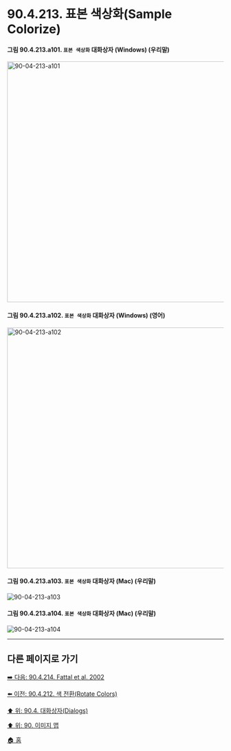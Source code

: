 # 90.4.213. 표본 색상화(Sample Colorize)

<a id="90-04-213-a101"></a>

#### 그림 90.4.213.a101. `표본 색상화` 대화상자 (Windows) (우리말)
<img width="815" height="559" alt="90-04-213-a101" src="https://github.com/user-attachments/assets/0614d253-bb9c-4592-9677-756c471e89ec" />

<a id="90-04-213-a102"></a>

#### 그림 90.4.213.a102. `표본 색상화` 대화상자 (Windows) (영어)
<img width="670" height="559" alt="90-04-213-a102" src="https://github.com/user-attachments/assets/4af02ce8-0966-4baa-8dba-7eb232b309dd" />

<a id="90-04-213-a103"></a>

#### 그림 90.4.213.a103. `표본 색상화` 대화상자 (Mac) (우리말)
<img width="" height="" alt="90-04-213-a103" src="" />

<a id="90-04-213-a104"></a>

#### 그림 90.4.213.a104. `표본 색상화` 대화상자 (Mac) (우리말)
<img width="" height="" alt="90-04-213-a104" src="" />

***

## 다른 페이지로 가기

[➡️ 다음: 90.4.214. Fattal et al. 2002](./90-04-0214-fattal_et_el_2002.md)

[⬅️ 이전: 90.4.212. 색 전환(Rotate Colors)](./90-04-0212-rotate_colors.md)

[⬆️ 위: 90.4. 대화상자(Dialogs)](./90-04-0000-dialogs.md)

[⬆️ 위: 90. 이미지 맵](./90-00-image-map.md)

[🏠 홈](./00-home.md)